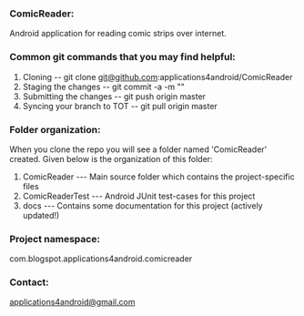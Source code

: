 ### ComicReader:
Android application for reading comic strips over internet.

### Common git commands that you may find helpful:
1. Cloning -- git clone git@github.com:applications4android/ComicReader
2. Staging the changes -- git commit -a -m "<message>"
3. Submitting the changes -- git push origin master
4. Syncing your branch to TOT -- git pull origin master

### Folder organization:
When you clone the repo you will see a folder named 'ComicReader' created.
Given below is the organization of this folder:

1. ComicReader        --- Main source folder which contains the project-specific files
2. ComicReaderTest    --- Android JUnit test-cases for this project
3. docs               --- Contains some documentation for this project (actively updated!)

### Project namespace:
com.blogspot.applications4android.comicreader

### Contact:
applications4android@gmail.com

